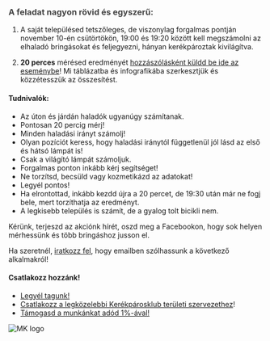 <script>
	import Popup from '$lib/Popup.svelte';
	import Icon from '$lib/Icon.svelte';
</script>

<Popup type=help>

### A feladat nagyon rövid és egyszerű:

1. A saját településed tetszőleges, de viszonylag forgalmas pontján <time datetime="2022-11-10T19:00:00">november 10-én csütörtökön, 19:00 és 19:20</time> között kell megszámolni az elhaladó bringásokat és feljegyezni, hányan kerékpároztak kivilágítva.

2. **20 perces** mérésed eredményét [<Icon icon=fa:facebook-square /> hozzászólásként küldd be ide az eseménybe](https://www.facebook.com/events/1226007047978999/?active_tab=discussion)!
Mi táblázatba és infografikába szerkesztjük és közzétesszük az összesítést.

#### Tudnivalók:

- Az úton és járdán haladók ugyanúgy számítanak.
- Pontosan <time datetime="PT0H20M">20 percig</time> mérj!
- Minden haladási irányt számolj!
- Olyan pozíciót keress, hogy haladási iránytól függetlenül jól lásd az első és hátsó lámpát is!
- Csak a világító lámpát számoljuk.
- Forgalmas ponton inkább kérj segítséget!
- Ne torzítsd, becsüld vagy kozmetikázd az adatokat!
- Legyél pontos!
- Ha elrontottad, inkább kezdd újra a 20 percet, de <time datetime="19:30">19:30</time> után már ne fogj bele, mert torzíthatja az eredményt.
- A legkisebb település is számít, de a gyalog tolt bicikli nem.

Kérünk, terjeszd az akciónk hírét, oszd meg a Facebookon, hogy sok helyen mérhessünk és több bringáshoz jusson el.

Ha szeretnél, [iratkozz fel](https://forms.gle/ZUV2H4FiXehfxhMN9), hogy emailben szólhassunk a következő alkalmakról!

#### Csatlakozz hozzánk!

- [Legyél tagunk!](https://kerekparosklub.hu/tag-regisztracio)
- [Csatlakozz a legközelebbi Kerékpárosklub területi szervezethez](https://kerekparosklub.hu/teruleti-szervezetek)!
- [Támogasd a munkánkat adód 1%-ával!](https://kerekparosklub.hu/1)

<img src="/mklogo.png" alt="MK logo">

</Popup>

<style>
  h3 {
    color: #444;
  }
  img { /* MK logo */
    margin: auto;
    display: block;
    min-width: calc(10 * var(--font));
  }
</style>
